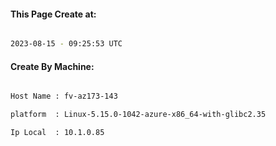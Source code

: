 
   
#### This Page Create at:

```bash

2023-08-15 - 09:25:53 UTC

```

#### Create By Machine:

```bash

Host Name : fv-az173-143

platform  : Linux-5.15.0-1042-azure-x86_64-with-glibc2.35

Ip Local  : 10.1.0.85

```

